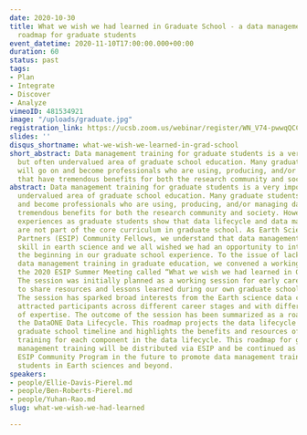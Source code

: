 ```yaml
---
date: 2020-10-30
title: What we wish we had learned in Graduate School - a data management training
  roadmap for graduate students
event_datetime: 2020-11-10T17:00:00.000+00:00
duration: 60
status: past
tags:
- Plan
- Integrate
- Discover
- Analyze
vimeoID: 481534921
image: "/uploads/graduate.jpg"
registration_link: https://ucsb.zoom.us/webinar/register/WN_V74-pwwqQCCyMNMUwrOwrA
slides: ''
disqus_shortname: what-we-wish-we-learned-in-grad-school
short_abstract: Data management training for graduate students is a very important
  but often undervalued area of graduate school education. Many graduate students
  will go on and become professionals who are using, producing, and/or managing data
  that have tremendous benefits for both the research community and society.
abstract: Data management training for graduate students is a very important but often
  undervalued area of graduate school education. Many graduate students will go on
  and become professionals who are using, producing, and/or managing data that have
  tremendous benefits for both the research community and society. However, our personal
  experiences as graduate students show that data lifecycle and data management training
  are not part of the core curriculum in graduate school. As Earth Science Information
  Partners (ESIP) Community Fellows, we understand that data management is a critical
  skill in earth science and we all wished we had an opportunity to integrate it from
  the beginning in our graduate school experience. To the issue of lack of formal
  data management training in graduate education, we convened a working session during
  the 2020 ESIP Summer Meeting called “What we wish we had learned in Graduate School?”
  The session was initially planned as a working session for early career professionals
  to share resources and lessons learned during our own graduate school experiences.
  The session has sparked broad interests from the Earth science data community and
  attracted participants across different career stages and with different levels
  of expertise. The outcome of the session has been summarized as a roadmap that follows
  the DataONE Data Lifecycle. This roadmap projects the data lifecycle into the traditional
  graduate school timeline and highlights the benefits and resources of data management
  training for each component in the data lifecycle. This roadmap for graduate data
  management training will be distributed via ESIP and be continued as part of the
  ESIP Community Program in the future to promote data management training for graduate
  students in Earth sciences and beyond.
speakers:
- people/Ellie-Davis-Pierel.md
- people/Ben-Roberts-Pierel.md
- people/Yuhan-Rao.md
slug: what-we-wish-we-had-learned

---
```

